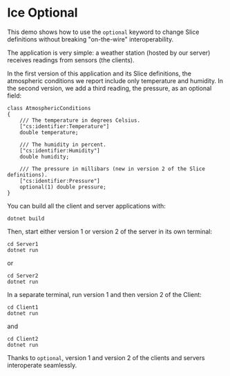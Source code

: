 # Ice Optional

This demo shows how to use the `optional` keyword to change Slice definitions without breaking "on-the-wire"
interoperability.

The application is very simple: a weather station (hosted by our server) receives readings from sensors (the clients).

In the first version of this application and its Slice definitions, the atmospheric conditions we report include only
temperature and humidity. In the second version, we add a third reading, the pressure, as an optional field:

```ice
class AtmosphericConditions
{
    /// The temperature in degrees Celsius.
    ["cs:identifier:Temperature"]
    double temperature;

    /// The humidity in percent.
    ["cs:identifier:Humidity"]
    double humidity;

    /// The pressure in millibars (new in version 2 of the Slice definitions).
    ["cs:identifier:Pressure"]
    optional(1) double pressure;
}
```

You can build all the client and server applications with:

``` shell
dotnet build
```

Then, start either version 1 or version 2 of the server in its own terminal:

```shell
cd Server1
dotnet run
```

or

```shell
cd Server2
dotnet run
```

In a separate terminal, run version 1 and then version 2 of the Client:

```shell
cd Client1
dotnet run
```

and

```shell
cd Client2
dotnet run
```

Thanks to `optional`, version 1 and version 2 of the clients and servers interoperate seamlessly.
